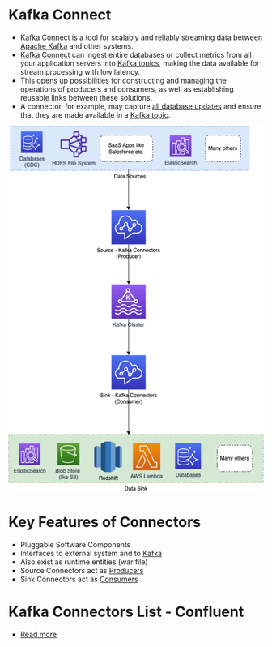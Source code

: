 # Kafka Connect
- [Kafka Connect](https://kafka.apache.org/documentation.html#connect) is a tool for scalably and reliably streaming data between [Apache Kafka](../../2_MessageBrokersEDA/Kafka/Readme.md) and other systems.
- [Kafka Connect]() can ingest entire databases or collect metrics from all your application servers into [Kafka topics](../../2_MessageBrokersEDA/Kafka/Readme.md), making the data available for stream processing with low latency.
- This opens up possibilities for constructing and managing the operations of producers and consumers, as well as establishing reusable links between these solutions. 
- A connector, for example, may capture [all database updates](../../1_Databases/5_Database-Internals/ChangeDataCapture/Readme.md) and ensure that they are made available in a [Kafka topic](../../2_MessageBrokersEDA/Kafka/Readme.md).

![](../../2_MessageBrokersEDA/Kafka/assets/Kafka-Connect.png)

# Key Features of Connectors
- Pluggable Software Components
- Interfaces to external system and to [Kafka](../../2_MessageBrokersEDA/Kafka/Readme.md)
- Also exist as runtime entities (war file)
- Source Connectors act as [Producers](../../2_MessageBrokersEDA/Kafka/Readme.md)
- Sink Connectors act as [Consumers](../../2_MessageBrokersEDA/Kafka/Readme.md)

# Kafka Connectors List - Confluent
- [Read more](https://www.confluent.io/hub/kafka-connectors-6)
